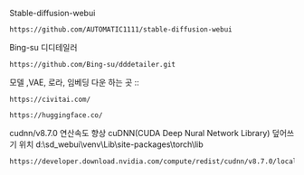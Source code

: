 Stable-diffusion-webui
```
https://github.com/AUTOMATIC1111/stable-diffusion-webui
```

Bing-su 디디테일러
```
https://github.com/Bing-su/dddetailer.git
```

모델 ,VAE, 로라, 임베딩 다운 하는 곳 ::
```
https://civitai.com/
```
```
https://huggingface.co/
```

cudnn/v8.7.0 연산속도 향상 cuDNN(CUDA Deep Nural Network Library)
덮어쓰기 위치 d:\sd_webui\venv\Lib\site-packages\torch\lib
```
https://developer.download.nvidia.com/compute/redist/cudnn/v8.7.0/local_installers/11.8/
```
